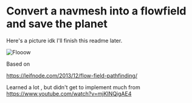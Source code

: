 # Convert a navmesh into a flowfield and save the planet

Here's a picture idk I'll finish this readme later.

![Flooow](https://i.imgur.com/KV3AO99.png)


Based on

https://leifnode.com/2013/12/flow-field-pathfinding/

Learned a lot , but didn't get to implement much from
https://www.youtube.com/watch?v=mjKINQigAE4
